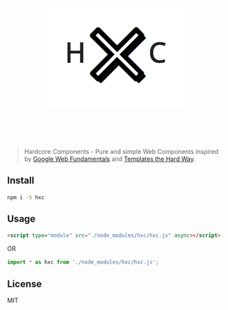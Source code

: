 <h1 align="center">
	<br>
	<img width="312" src="https://raw.githubusercontent.com/pinkhominid/hxc/master/logo.png" alt="Hardcore Components">
	<br>
	<br>
	<br>
</h1>

> Hardcore Components - Pure and simple Web Components inspired by [Google Web Fundamentals](https://developers.google.com/web/fundamentals/web-components/) and [Templates the Hard Way](https://github.com/matthewp/templates-the-hard-way).

## Install
```sh
npm i -S hxc
```

## Usage
```html
<script type="module" src="./node_modules/hxc/hxc.js" async></script>
```
OR
```javascript
import * as hxc from './node_modules/hxc/hxc.js';
```

## License
MIT